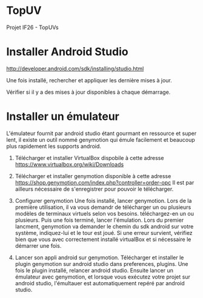 TopUV
=====

Projet IF26 - TopUVs

Installer Android Studio
========================

http://developer.android.com/sdk/installing/studio.html

Une fois installé, rechercher et appliquer les dernière mises à jour.

Vérifier si il y a des mises à jour disponibles à chaque démarrage.

Installer un émulateur
======================
L'émulateur fournit par android studio étant gourmant en ressource et super lent, il existe un outil nommé genymotion qui émule facilement et beaucoup plus rapidement les supports android.

1. Télécharger et installer VirtualBox
   dispobile à cette adresse  https://www.virtualbox.org/wiki/Downloads

2. Télécharger et installer genymotion
   disponible à cette adresse https://shop.genymotion.com/index.php?controller=order-opc
   Il est par ailleurs nécessaire de s'enregistrer pour pouvoir le télécharger.

3. Configurer genymotion
   Une fois installé, lancer genymotion. Lors de la première utilisation, il va vous demandr de télécharger un ou plusieurs modèles de terminaux virtuels selon vos besoins. téléchargez-en un ou plusieurs. Puis une fois terminé, lancer l'émulation. Lors du premier lancment, genymotion va demander le chemin du sdk android sur votre système, indiquez-lui et le tour est joué. Si une erreur survient, vérifiez bien que vous avec correctement installé virtualBox et si nécessaire le démarrer une fois.

4. Lancer son appli android sur genymotion.
   Télécharger et installer le plugin genymotion sur android studio dans preferences, plugins. Une fois le plugin installé, relancer android studio. Ensuite lancer un émulateur avec genymotion, et lorsque vous exécutez votre projet sur android studio, l'émultauer est automatiquement repéré par android studio.
